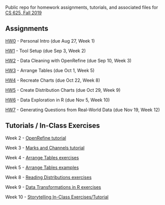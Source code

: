 Public repo for homework assignments, tutorials, and associated files for [CS 625, Fall 2019](https://www.cs.odu.edu/~mweigle/CS625-F19)

## Assignments

[HW0](HW0.md) - Personal Intro (due Aug 27, Week 1) 

[HW1](HW1.md) - Tool Setup (due Sep 3, Week 2)

[HW2](HW2.md) - Data Cleaning with OpenRefine (due Sep 10, Week 3) 

[HW3](HW3.md) - Arrange Tables (due Oct 1, Week 5)

[HW4](HW4.md) - Recreate Charts (due Oct 22, Week 8)

[HW5](HW5.md) - Create Distribution Charts (due Oct 29, Week 9)

[HW6](HW6.md) - Data Exploration in R (due Nov 5, Week 10)

[HW7](HW7.md) - Generating Questions from Real-World Data (due Nov 19, Week 12)

## Tutorials / In-Class Exercises

Week 2 - [OpenRefine tutorial](Wk2-OpenRefine-tutorial.md)

Week 3 - [Marks and Channels tutorial](Wk3-Marks-Channels-tutorial.md)

Week 4 - [Arrange Tables exercises](Wk4-Arrange-Tables-football.md)

Week 5 - [Arrange Tables examples](Wk5-Arrange-Tables-examples.md)

Week 8 - [Reading Distributions exercises](Wk8-Reading-Distributions.md)

Week 9 - [Data Transformations in R exercises](Wk9-Data-Transformations.md)

Week 10 - [Storytelling In-Class Exercises/Tutorial](Wk10-Storytelling.md)
